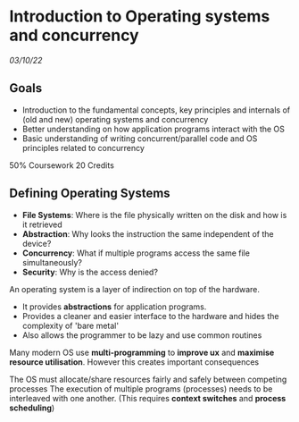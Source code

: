 # Introduction to Operating systems and concurrency
_03/10/22_
## Goals
- Introduction to the fundamental concepts, key principles and internals of (old and new) operating systems and concurrency
- Better understanding on how application programs interact with the OS
- Basic understanding of writing concurrent/parallel code and OS principles related to concurrency

50% Coursework 20 Credits

## Defining Operating Systems
- **File Systems**: Where is the file physically written on the disk and how is it retrieved
- **Abstraction**: Why looks the instruction the same independent of the device?
- **Concurrency**: What if multiple programs access the same file simultaneously?
- **Security**: Why is the access denied?


An operating system is a layer of indirection on top of the hardware.
- It provides **abstractions** for application programs.
- Provides a cleaner and easier interface to the hardware and hides the complexity of 'bare metal'
- Also allows the programmer to be lazy and use common routines

Many modern OS use **multi-programming** to **improve ux** and **maximise resource utilisation**. However this creates important consequences


The OS must allocate/share resources fairly and safely between competing processes
The execution of multiple programs (processes) needs to be interleaved with one another.
(This requires **context switches** and **process scheduling**)